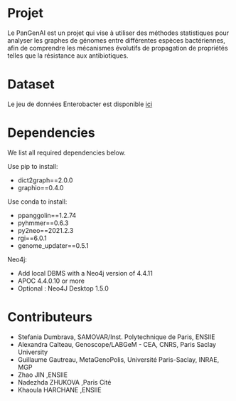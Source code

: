 #  Projet
Le PanGenAI est un projet qui vise à utiliser des méthodes statistiques pour analyser les graphes de génomes entre différentes espèces bactériennes, afin de comprendre les mécanismes évolutifs de propagation de propriétés telles que la résistance aux antibiotiques.

# Dataset 
Le jeu de données Enterobacter est disponible [ici](https://filesender.renater.fr/download.php?token=5dcae9f1-2cac-48c4-85c2-99d5305355ee&files_ids=23532702)

# Dependencies
We list all required dependencies below. 

Use pip to install:
- dict2graph==2.0.0
- graphio==0.4.0

Use conda to install:
- ppanggolin==1.2.74
- pyhmmer==0.6.3
- py2neo==2021.2.3
- rgi==6.0.1
- genome_updater==0.5.1

Neo4j:
- Add local DBMS with a Neo4j version of 4.4.11
- APOC 4.4.0.10 or more
- Optional : Neo4J Desktop 1.5.0

# Contributeurs
* Stefania Dumbrava, SAMOVAR/Inst. Polytechnique de Paris, ENSIIE
* Alexandra Calteau, Genoscope/LABGeM - CEA, CNRS, Paris Saclay University
* Guillaume Gautreau, MetaGenoPolis, Université Paris-Saclay, INRAE, MGP
* Zhao JIN ,ENSIIE 
* Nadezhda ZHUKOVA ,Paris Cité
* Khaoula HARCHANE ,ENSIIE


